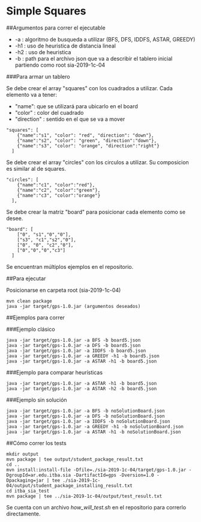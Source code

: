 # Simple Squares

##Argumentos para correr el ejecutable
* -a : algoritmo de busqueda a utilizar (BFS, DFS, IDDFS, ASTAR, GREEDY)
* -h1 : uso de heuristica de distancia lineal
* -h2 : uso de heuristica
* -b : path para el archivo json que va a describir el tablero inicial partiendo como root sia-2019-1c-04

###Para armar un tablero

Se debe crear el array "squares" con los cuadrados a utilizar. Cada elemento va a tener:
* "name": que se utilizará para ubicarlo en el board
* "color" : color del cuadrado
* "direction" : sentido en el que se va a mover
```
"squares": [
    {"name":"s1", "color": "red", "direction": "down"},
    {"name":"s2", "color": "green", "direction":"down"},
    {"name":"s3", "color": "orange", "direction":"right"}
  ]
```

Se debe crear el array "circles" con los circulos a utilizar. Su composicion es similar al de squares.

```
"circles": [
    {"name":"c1", "color":"red"},
    {"name":"c2", "color":"green"},
    {"name":"c3", "color":"orange"}
  ],
```

Se debe crear la matriz "board" para posicionar cada elemento como se desee.

```
"board": [
    ["0", "s1","0","0"],
    ["s3", "c1","s2","0"],
    ["0", "0", "c2","0"],
    ["0","0","0","c3"]
  ]
```

Se encuentran múltiplos ejemplos en el repositorio.

##Para ejecutar

Posicionarse en carpeta root (sia-2019-1c-04)
```
mvn clean package
java -jar target/gps-1.0.jar (argumentos deseados)
```

##Ejemplos para correr


###Ejemplo clásico

```
java -jar target/gps-1.0.jar -a BFS -b board5.json
java -jar target/gps-1.0.jar -a DFS -b board5.json
java -jar target/gps-1.0.jar -a IDDFS -b board5.json
java -jar target/gps-1.0.jar -a GREEDY -h1 -b board5.json
java -jar target/gps-1.0.jar -a ASTAR -h1 -b board5.json
```

###Ejemplo para comparar heurísticas

```
java -jar target/gps-1.0.jar -a ASTAR -h1 -b board5.json
java -jar target/gps-1.0.jar -a ASTAR -h2 -b board5.json
```

###Ejemplo sin solución

```
java -jar target/gps-1.0.jar -a BFS -b noSolutionBoard.json
java -jar target/gps-1.0.jar -a DFS -b noSolutionBoard.json
java -jar target/gps-1.0.jar -a IDDFS -b noSolutionBoard.json
java -jar target/gps-1.0.jar -a GREEDY -h1 -b noSolutionBoard.json
java -jar target/gps-1.0.jar -a ASTAR -h1 -b noSolutionBoard.json
```

##Cómo correr los tests

```
mkdir output
mvn package | tee output/student_package_result.txt
cd ..
mvn install:install-file -Dfile=./sia-2019-1c-04/target/gps-1.0.jar -DgroupId=ar.edu.itba.sia -DartifactId=gps -Dversion=1.0 -Dpackaging=jar | tee ./sia-2019-1c-04/output/student_package_installing_result.txt
cd itba_sia_test
mvn package | tee ../sia-2019-1c-04/output/test_result.txt
```

Se cuenta con un archivo *how_will_test.sh* en el repositorio para correrlo directamente.

